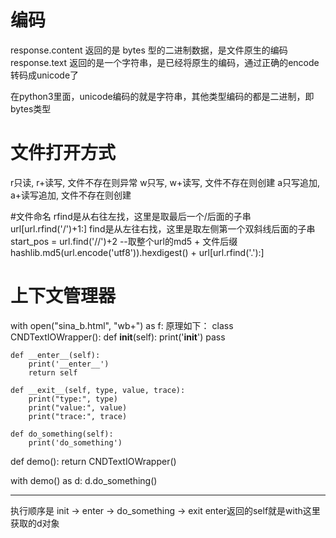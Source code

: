 # 编码
response.content 返回的是 bytes 型的二进制数据，是文件原生的编码
response.text 返回的是一个字符串，是已经将原生的编码，通过正确的encode转码成unicode了

在python3里面，unicode编码的就是字符串，其他类型编码的都是二进制，即bytes类型

# 文件打开方式
r只读, r+读写, 文件不存在则异常
w只写, w+读写, 文件不存在则创建
a只写追加, a+读写追加, 文件不存在则创建

#文件命名
rfind是从右往左找，这里是取最后一个/后面的子串
url[url.rfind('/')+1:]
find是从左往右找，这里是取左侧第一个双斜线后面的子串
start_pos = url.find('//')+2
--取整个url的md5 + 文件后缀
hashlib.md5(url.encode('utf8')).hexdigest() + url[url.rfind('.'):]

# 上下文管理器
with open("sina_b.html", "wb+") as f:
原理如下：
class CNDTextIOWrapper():
    def __init__(self):
        print('__init__')
        pass
    
    def __enter__(self):
        print('__enter__')
        return self
 
    def __exit__(self, type, value, trace):
        print("type:", type)
        print("value:", value)
        print("trace:", trace)

    def do_something(self):
        print('do_something')

def demo():
    return CNDTextIOWrapper()

with demo() as d:
    d.do_something()

---
执行顺序是 init -> enter -> do_something -> exit
enter返回的self就是with这里获取的d对象